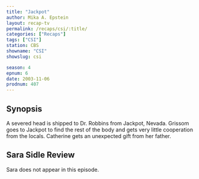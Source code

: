 ```yaml
---
title: "Jackpot"
author: Mika A. Epstein
layout: recap-tv
permalink: /recaps/csi/:title/
categories: ["Recaps"]
tags: ["CSI"]
station: CBS
showname: "CSI"
showslug: csi

season: 4  
epnum: 6
date: 2003-11-06
prodnum: 407  
---
```


## Synopsis

A severed head is shipped to Dr. Robbins from Jackpot, Nevada. Grissom goes to Jackpot to find the rest of the body and gets very little cooperation from the locals. Catherine gets an unexpected gift from her father.

## Sara Sidle Review

Sara does not appear in this episode.